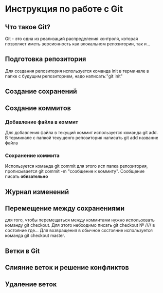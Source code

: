 # Инструкция по работе с Git

## Что такое Git?

Git - это одна из реализаций распределения контроля, которая позволяет иметь версионность как влокальном репозитории, так и...

## Подготовка репозитория

Для создания репозитория используется команда init в терминале в папке с будущим репозиторием, надо написать:"git init"

## Создание сохранений

## Создание коммитов

### Добавление файла в коммит
Для добавления файла в текущий коммит используется команда git add. В терминале с папкой текущенго репозитория написать git add название файла

### Сохранение коммита

Используется команда git commit для этого исп папка репозитория, прописывается git commit -m "сообщение к коммиту". Сообщение писать **обязательно**

## Журнал изменений

## Перемещение между сохранениями

для того, чтобы перемещаться между коммитами нужно использовать команду git checkout. Для этого небходимо писать git checkout № //// в состояние где... Для возвращения в обычное состояние используется команда git checkout master.

## Ветки в Git

## Слияние веток и решение конфликтов

## Удаление веток